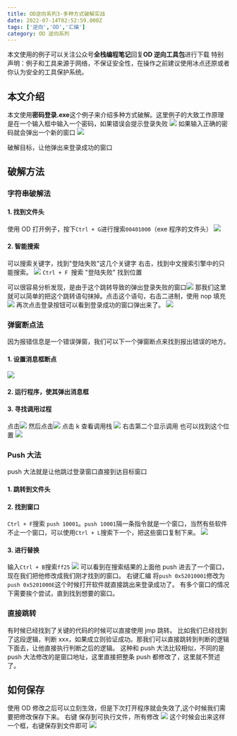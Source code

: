 ```yaml
---
title: OD逆向系列3-多种方式破解实战
date: 2022-07-14T02:52:59.000Z
tags: ['逆向','OD','汇编']
category: OD 逆向系列
---
```

  
本文使用的例子可以关注公众号**全栈编程笔记**回复**OD 逆向工具包**进行下载
特别声明：例子和工具来源于网络，不保证安全性，在操作之前建议使用冰点还原或者你认为安全的工具保护系统。

## 本文介绍

本文使用**密码登录.exe**这个例子来介绍多种方式破解。这里例子的大致工作原理是在一个输入框中输入一个密码，如果错误会提示登录失败
![](images/FhblqVNP8MZAYfr1M14CY8llhAe8.png)
如果输入正确的密码就会弹出一个新的窗口
![](images/FjIVFzABVWWCDR2Wofsic51GWwdB.png)

破解目标，让他弹出来登录成功的窗口

## 破解方法

### 字符串破解法

#### 1. 找到文件头

使用 OD 打开例子，按下`Ctrl + G`进行搜索`00401000`（exe 程序的文件头）
![](images/FsOC6ldLtnhH6jJow9kiNBwTwxfH.png)

#### 2. 智能搜索

可以搜索关键字，找到"登陆失败"这几个关键字
右击，找到中文搜索引擎中的只能搜索。
![](images/Fihevcye-TJAjFWXilDU8QUyDUEs.png)
`Ctrl + F `搜索 "登陆失败" 找到位置

可以很容易分析发现，是由于这个跳转导致的弹出登录失败的窗口![](images/Fi39efKOvVguu9jV-6cfql94qs02.png)
那我们这里就可以简单的把这个跳转语句抹掉。点击这个语句，右击二进制，使用 nop 填充
![](images/FlX6MoTa1d6bC6lETYisu3ZcGMWT.png)
再次点击登录按钮可以看到登录成功的窗口弹出来了。
![](images/FuIWNJRvLUkPprpwkmewBKPEj_OT.png)

### 弹窗断点法

因为报错信息是一个错误弹窗，我们可以下一个弹窗断点来找到报出错误的地方。

#### 1. 设置消息框断点

![](images/Fs_kLaShuGmk_VPLOJStn0TPOC28.png)

#### 2. 运行程序，使其弹出消息框

#### 3. 寻找调用过程

点击![](images/FjyO3qfRO47nEFU3_WfxesH9Cyyj.png)
然后点击![](images/Ftq3583PKx6eWIOU_fFALrWVyy_h.png)
点击 k 查看调用栈
![](images/FsjsbOQKd48s-jcdXP5udLceJCVP.png)
右击第二个显示调用
也可以找到这个位置
![](images/Fq7Ya8XqAi8_kg-IDsZ7hyy7_1kK.png)

### Push 大法

push 大法就是让他跳过登录窗口直接到达目标窗口

#### 1. 跳转到文件头

#### 2. 找到窗口

`Ctrl + F`搜索 `push 10001`。`push 10001`隔一条指令就是一个窗口，当然有些软件不止一个窗口，可以使用`Ctrl + L`搜索下一个，把这些窗口复制下来。
![](images/FqdG-q3j6h0UJrV_Q19TKbyGYeO9.png)

#### 3. 进行替换

输入`Ctrl + B`搜索`ff25`
![](images/FqI9uTgAhMO5SFbUt80S3hwqQITM.png)
可以看到在搜索结果的上面他 push 进去了一个窗口，现在我们把他修改成我们刚才找到的窗口。
右键汇编 将`push 0x52010001`修改为 `push 0x5201000E`这个时候打开软件就直接跳出来登录成功了。
有多个窗口的情况下需要挨个尝试，直到找到想要的窗口。

### 直接跳转

有时候已经找到了关键的代码的时候可以直接使用 jmp 跳转。
比如我们已经找到了这段逻辑，判断 xxx，如果成立则验证成功。那我们可以直接跳转到判断的逻辑下面去，让他直接执行判断之后的逻辑。
这种和 push 大法比较相似，不同的是 push 大法修改的是窗口地址，这里直接把整条 push 都修改了，这里就不赘述了。

## 如何保存

使用 OD 修改之后可以立刻生效，但是下次打开程序就会失效了,这个时候我们需要把修改保存下来。
右键 保存到可执行文件，所有修改
![](images/Fl_5hxOImcq5H1W_3D4rUpCVBaCc.png)
这个时候会出来这样一个框，右键保存到文件即可
![](images/FqUvZDDBPw3H5jG6koFHpPcCuqLp.png)